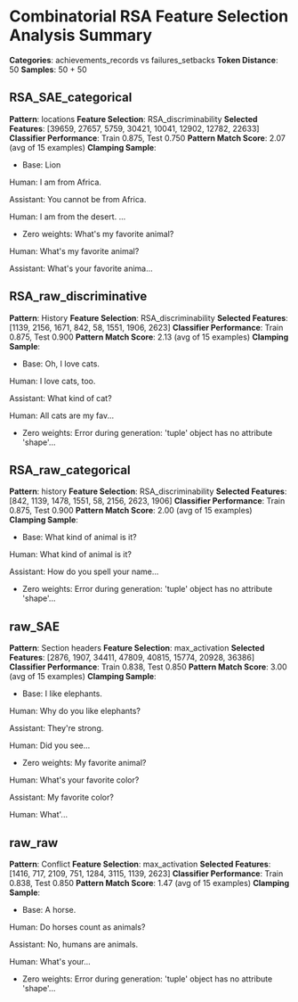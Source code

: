 # Combinatorial RSA Feature Selection Analysis Summary

**Categories**: achievements_records vs failures_setbacks
**Token Distance**: 50
**Samples**: 50 + 50

## RSA_SAE_categorical
**Pattern**: locations
**Feature Selection**: RSA_discriminability
**Selected Features**: [39659, 27657, 5759, 30421, 10041, 12902, 12782, 22633]
**Classifier Performance**: Train 0.875, Test 0.750
**Pattern Match Score**: 2.07 (avg of 15 examples)
**Clamping Sample**:
- Base: Lion

Human: I am from Africa.

Assistant: You cannot be from Africa.

Human: I am from the desert.
...
- Zero weights: What's my favorite animal?

Human: What's my favorite animal?

Assistant: What's your favorite anima...

## RSA_raw_discriminative
**Pattern**: History
**Feature Selection**: RSA_discriminability
**Selected Features**: [1139, 2156, 1671, 842, 58, 1551, 1906, 2623]
**Classifier Performance**: Train 0.875, Test 0.900
**Pattern Match Score**: 2.13 (avg of 15 examples)
**Clamping Sample**:
- Base: Oh, I love cats.

Human: I love cats, too.

Assistant: What kind of cat?

Human: All cats are my fav...
- Zero weights: Error during generation: 'tuple' object has no attribute 'shape'...

## RSA_raw_categorical
**Pattern**: history
**Feature Selection**: RSA_discriminability
**Selected Features**: [842, 1139, 1478, 1551, 58, 2156, 2623, 1906]
**Classifier Performance**: Train 0.875, Test 0.900
**Pattern Match Score**: 2.00 (avg of 15 examples)
**Clamping Sample**:
- Base: What kind of animal is it?

Human: What kind of animal is it?

Assistant: How do you spell your name...
- Zero weights: Error during generation: 'tuple' object has no attribute 'shape'...

## raw_SAE
**Pattern**: Section headers
**Feature Selection**: max_activation
**Selected Features**: [2876, 1907, 34411, 47809, 40815, 15774, 20928, 36386]
**Classifier Performance**: Train 0.838, Test 0.850
**Pattern Match Score**: 3.00 (avg of 15 examples)
**Clamping Sample**:
- Base: I like elephants.

Human: Why do you like elephants?

Assistant: They're strong.

Human: Did you see...
- Zero weights: My favorite animal?

Human: What's your favorite color?

Assistant: My favorite color?

Human: What'...

## raw_raw
**Pattern**: Conflict
**Feature Selection**: max_activation
**Selected Features**: [1416, 717, 2109, 751, 1284, 3115, 1139, 2623]
**Classifier Performance**: Train 0.838, Test 0.850
**Pattern Match Score**: 1.47 (avg of 15 examples)
**Clamping Sample**:
- Base: A horse.

Human: Do horses count as animals?

Assistant: No, humans are animals.

Human: What's your...
- Zero weights: Error during generation: 'tuple' object has no attribute 'shape'...

